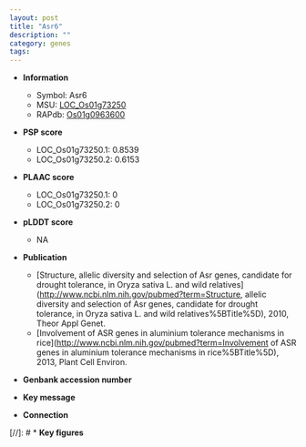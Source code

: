 ```yaml
---
layout: post
title: "Asr6"
description: ""
category: genes
tags: 
---
```


* **Information**  
    + Symbol: Asr6  
    + MSU: [LOC_Os01g73250](http://rice.plantbiology.msu.edu/cgi-bin/ORF_infopage.cgi?orf=LOC_Os01g73250)  
    + RAPdb: [Os01g0963600](http://rapdb.dna.affrc.go.jp/viewer/gbrowse_details/irgsp1?name=Os01g0963600)  

* **PSP score**  
    + LOC_Os01g73250.1: 0.8539 
    + LOC_Os01g73250.2: 0.6153 

* **PLAAC score**  
    + LOC_Os01g73250.1: 0 
    + LOC_Os01g73250.2: 0 

* **pLDDT score**
    + NA


* **Publication**  
    + [Structure, allelic diversity and selection of Asr genes, candidate for drought tolerance, in Oryza sativa L. and wild relatives](http://www.ncbi.nlm.nih.gov/pubmed?term=Structure, allelic diversity and selection of Asr genes, candidate for drought tolerance, in Oryza sativa L. and wild relatives%5BTitle%5D), 2010, Theor Appl Genet.
    + [Involvement of ASR genes in aluminium tolerance mechanisms in rice](http://www.ncbi.nlm.nih.gov/pubmed?term=Involvement of ASR genes in aluminium tolerance mechanisms in rice%5BTitle%5D), 2013, Plant Cell Environ.

* **Genbank accession number**  

* **Key message**  

* **Connection**  

[//]: # * **Key figures**  


